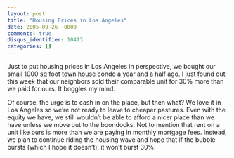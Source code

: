 ```yaml
---
layout: post
title: "Housing Prices in Los Angeles"
date: 2005-09-26 -0800
comments: true
disqus_identifier: 10413
categories: []
---
```

Just to put housing prices in Los Angeles in perspective, we bought our
small 1000 sq foot town house condo a year and a half ago. I just found
out this week that our neighbors sold their comparable unit for 30% more
than we paid for ours. It boggles my mind.

Of course, the urge is to cash in on the place, but then what? We love
it in Los Angeles so we’re not ready to leave to cheaper pastures. Even
with the equity we have, we still wouldn’t be able to afford a nicer
place than we have unless we move out to the boondocks. Not to mention
that rent on a unit like ours is more than we are paying in monthly
mortgage fees. Instead, we plan to continue riding the housing wave and
hope that if the bubble bursts (which I hope it doesn’t), it won’t burst
30%.

